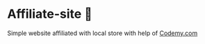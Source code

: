 # Affiliate-site :money_mouth_face:                  
Simple website affiliated with local store
 with help of <a href="http://johnelder.com/">Codemy.com</a>
